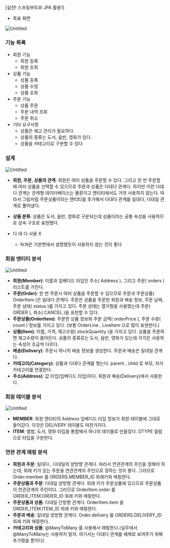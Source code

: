 [실전! 스프링부트와 JPA 활용1]

- 목표 화면

![Untitled](https://www.notion.so/25f9c54aae344d32b4155afcf3e49b1b?pvs=4#6a84cbce7d234ff1a372a0061bef14f5)

### 기능 목록

- 회원 기능
  - 회원 등록
  - 회원 조회
- 상품 기능
  - 상품 등록
  - 상품 수정
  - 상품 조회
- 주문 기능
  - 상품 주문
  - 주문 내역 조회
  - 주문 취소
- 기타 요구사항
  - 상품은 재고 관리가 필요하다.
  - 상품의 종류는 도서, 음반, 영화가 있다.
  - 상품을 카테고리로 구분할 수 있다

### 설계

![Untitled](https://s3-us-west-2.amazonaws.com/secure.notion-static.com/8ef5cfca-cb57-4d1a-871a-557c972c17bd/Untitled.png)

- **회원, 주문, 상품의 관계**: 회원은 여러 상품을 주문할 수 있다. 그리고 한 번 주문할 때 여러 상품을 선택할 수 있으므로 주문과 상품은 다대다 관계다. 하지만 이런 다대다 관계는 관계형 데이터베이스는 물론이고 엔티티에서도 거의 사용하지 않는다. 따라서 그림처럼 주문상품이라는 엔티티를 추가해서 다대다 관계를 일대다, 다대일 관계로 풀어냈다.
- **상품 분류**: 상품은 도서, 음반, 영화로 구분되는데 상품이라는 공통 속성을 사용하므로 상속 구조로 표현했다.

- 다 대 다 사용 X
  - N:N은 기본편에서 설명했듯이 사용하지 않는 것이 좋다

### 회원 엔티티 분석

![Untitled](https://s3-us-west-2.amazonaws.com/secure.notion-static.com/ce0c6f7d-5bac-4734-bc46-dd53c643fb51/Untitled.png)

- **회원(Member)**: 이름과 임베디드 타입인 주소( Address ), 그리고 주문( orders ) 리스트를 가진다.
- **주문(Order)**: 한 번 주문시 여러 상품을 주문할 수 있으므로 주문과 주문상품( OrderItem )은 일대다 관계다. 주문은 상품을 주문한 회원과 배송 정보, 주문 날짜, 주문 상태( status )를 가지고 있다. 주문
  상태는 열거형을 사용했는데 주문( ORDER ), 취소( CANCEL )을 표현할 수 있다.
- **주문상품(OrderItem)**: 주문한 상품 정보와 주문 금액( orderPrice ), 주문 수량( count ) 정보를 가지고 있다. (보통 OrderLine , LineItem 으로 많이 표현한다.)
- **상품(Item)**: 이름, 가격, 재고수량( stockQuantity )을 가지고 있다. 상품을 주문하면 재고수량이 줄어든다. 상품의 종류로는 도서, 음반, 영화가 있는데 각각은 사용하는 속성이 조금씩 다르다.
- **배송(Delivery)**: 주문시 하나의 배송 정보를 생성한다. 주문과 배송은 일대일 관계다.
- **카테고리(Category)**: 상품과 다대다 관계를 맺는다. parent , child 로 부모, 자식 카테고리를 연결한다.
- **주소(Address)**: 값 타입(임베디드 타입)이다. 회원과 배송(Delivery)에서 사용한다.

### 회원 테이블 분석

![Untitled](https://s3-us-west-2.amazonaws.com/secure.notion-static.com/408cb489-e51b-4924-a883-9c92ef68d4f8/Untitled.png)

- **MEMBER**: 회원 엔티티의 Address 임베디드 타입 정보가 회원 테이블에 그대로 들어갔다. 이것은 DELIVERY 테이블도 마찬가지다.
- **ITEM**: 앨범, 도서, 영화 타입을 통합해서 하나의 테이블로 만들었다. DTYPE 컬럼으로 타입을 구분한다.

### 연관 관계 매핑 분석

- **회원과 주문**: 일대다 , 다대일의 양방향 관계다. 따라서 연관관계의 주인을 정해야 하는데, 외래 키가 있는 주문을 연관관계의 주인으로 정하는 것이 좋다. 그러므로 Order.member 를 ORDERS.MEMBER_ID 외래키와 매핑한다.
- **주문상품과 주문**: 다대일 양방향 관계다. 외래 키가 주문상품에 있으므로 주문상품이 연관관계의 주인이다. 그러므로 OrderItem.order 를 ORDER_ITEM.ORDER_ID 외래 키와 매핑한다.
- **주문상품과 상품**: 다대일 단방향 관계다. OrderItem.item 을 ORDER_ITEM.ITEM_ID 외래 키와 매핑한다.
- **주문과 배송**: 일대일 양방향 관계다. Order.delivery 를 ORDERS.DELIVERY_ID 외래 키와 매핑한다.
- **카테고리와 상품**: @ManyToMany 를 사용해서 매핑한다.(실무에서 @ManyToMany는 사용하지 말자. 여기서는 다대다 관계를 예제로 보여주기 위해 추가했을 뿐이다)
